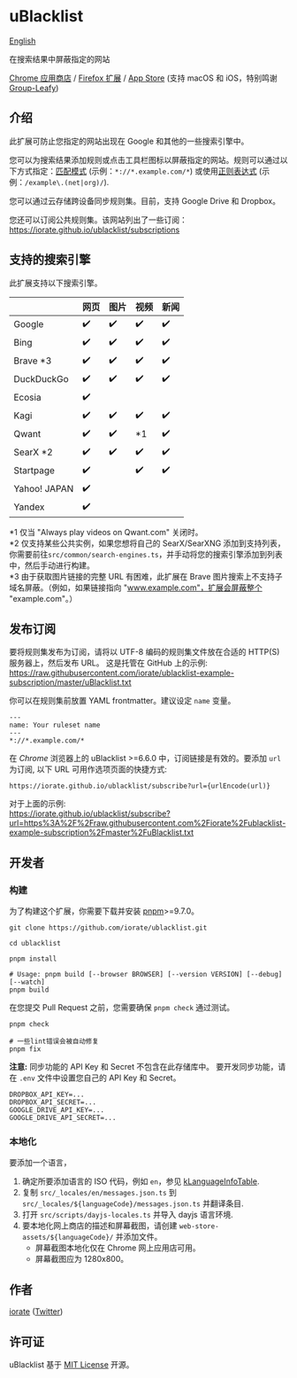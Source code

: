 # uBlacklist

[English](README.md)

在搜索结果中屏蔽指定的网站

[Chrome 应用商店](https://chrome.google.com/webstore/detail/ublacklist/pncfbmialoiaghdehhbnbhkkgmjanfhe) / [Firefox 扩展](https://addons.mozilla.org/en-US/firefox/addon/ublacklist/) / [App Store](https://apps.apple.com/us/app/ublacklist-for-safari/id1547912640) (支持 macOS 和 iOS，特别鸣谢 [Group-Leafy](https://github.com/HoneyLuka/uBlacklist/tree/safari-port/safari-project))

## 介绍

此扩展可防止您指定的网站出现在 Google 和其他的一些搜索引擎中。

您可以为搜索结果添加规则或点击工具栏图标以屏蔽指定的网站。规则可以通过以下方式指定：[匹配模式](https://developer.mozilla.org/zh-CN/docs/mozilla/add-ons/webextensions/match_patterns) (示例：`*://*.example.com/*`) 或使用[正则表达式](https://developer.mozilla.org/zh-CN/docs/web/javascript/guide/regular_expressions) (示例：`/example\.(net|org)/`).

您可以通过云存储跨设备同步规则集。目前，支持 Google Drive 和 Dropbox。

您还可以订阅公共规则集。该网站列出了一些订阅：
https://iorate.github.io/ublacklist/subscriptions

## 支持的搜索引擎

此扩展支持以下搜索引擎。

|              | 网页               | 图片               | 视频               | 新闻               |
| ------------ | ------------------ | ------------------ | ------------------ | ------------------ |
| Google       | :heavy_check_mark: | :heavy_check_mark: | :heavy_check_mark: | :heavy_check_mark: |
| Bing         | :heavy_check_mark: | :heavy_check_mark: | :heavy_check_mark: | :heavy_check_mark: |
| Brave \*3    | :heavy_check_mark: | :heavy_check_mark: | :heavy_check_mark: | :heavy_check_mark: |
| DuckDuckGo   | :heavy_check_mark: | :heavy_check_mark: | :heavy_check_mark: | :heavy_check_mark: |
| Ecosia       | :heavy_check_mark: |                    |                    |                    |
| Kagi         | :heavy_check_mark: | :heavy_check_mark: | :heavy_check_mark: | :heavy_check_mark: |
| Qwant        | :heavy_check_mark: | :heavy_check_mark: | \*1                | :heavy_check_mark: |
| SearX \*2    | :heavy_check_mark: | :heavy_check_mark: | :heavy_check_mark: | :heavy_check_mark: |
| Startpage    | :heavy_check_mark: |                    | :heavy_check_mark: | :heavy_check_mark: |
| Yahoo! JAPAN | :heavy_check_mark: |                    |                    |                    |
| Yandex       | :heavy_check_mark: |                    |                    |                    |

\*1 仅当 "Always play videos on Qwant.com" 关闭时。<br>
\*2 仅支持某些公共实例，如果您想将自己的 SearX/SearXNG 添加到支持列表，你需要前往`src/common/search-engines.ts`，并手动将您的搜索引擎添加到列表中，然后手动进行构建。<br>
\*3 由于获取图片链接的完整 URL 有困难，此扩展在 Brave 图片搜索上不支持子域名屏蔽。（例如，如果链接指向 "www.example.com"，扩展会屏蔽整个 "example.com"。）

## 发布订阅

要将规则集发布为订阅，请将以 UTF-8 编码的规则集文件放在合适的 HTTP(S) 服务器上，然后发布 URL。 这是托管在 GitHub 上的示例:<br>
https://raw.githubusercontent.com/iorate/ublacklist-example-subscription/master/uBlacklist.txt

你可以在规则集前放置 YAML frontmatter。建议设定 `name` 变量。

```
---
name: Your ruleset name
---
*://*.example.com/*
```

在 _Chrome_ 浏览器上的 uBlacklist >=6.6.0 中，订阅链接是有效的。要添加 `url` 为订阅, 以下 URL 可用作选项页面的快捷方式:

```
https://iorate.github.io/ublacklist/subscribe?url={urlEncode(url)}
```

对于上面的示例:<br>
https://iorate.github.io/ublacklist/subscribe?url=https%3A%2F%2Fraw.githubusercontent.com%2Fiorate%2Fublacklist-example-subscription%2Fmaster%2FuBlacklist.txt

## 开发者

### 构建

为了构建这个扩展，你需要下载并安装 [pnpm](https://pnpm.io/)>=9.7.0。

```shell
git clone https://github.com/iorate/ublacklist.git

cd ublacklist

pnpm install

# Usage: pnpm build [--browser BROWSER] [--version VERSION] [--debug] [--watch]
pnpm build
```

在您提交 Pull Request 之前，您需要确保 `pnpm check` 通过测试。

```shell
pnpm check

# 一些lint错误会被自动修复
pnpm fix
```

**注意:** 同步功能的 API Key 和 Secret 不包含在此存储库中。 要开发同步功能，请在 `.env` 文件中设置您自己的 API Key 和 Secret。

```
DROPBOX_API_KEY=...
DROPBOX_API_SECRET=...
GOOGLE_DRIVE_API_KEY=...
GOOGLE_DRIVE_API_SECRET=...
```

### 本地化

要添加一个语言，

1. 确定所要添加语言的 ISO 代码，例如 `en`，参见 [kLanguageInfoTable](https://src.chromium.org/viewvc/chrome/trunk/src/third_party/cld/languages/internal/languages.cc).
1. 复制 `src/_locales/en/messages.json.ts` 到 `src/_locales/${languageCode}/messages.json.ts` 并翻译条目.
1. 打开 `src/scripts/dayjs-locales.ts` 并导入 dayjs 语言环境.
1. 要本地化网上商店的描述和屏幕截图，请创建 `web-store-assets/${languageCode}/` 并添加文件。
   - 屏幕截图本地化仅在 Chrome 网上应用店可用。
   - 屏幕截图应为 1280x800。

## 作者

[iorate](https://github.com/iorate) ([Twitter](https://twitter.com/iorate))

## 许可证

uBlacklist 基于 [MIT License](LICENSE.txt) 开源。
